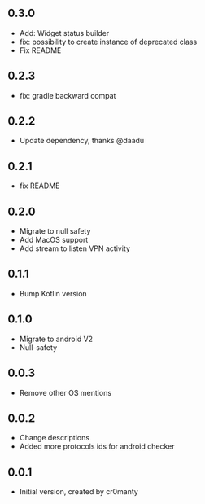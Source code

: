 ## 0.3.0
- Add: Widget status builder
- fix: possibility to create instance of deprecated class
- Fix README

## 0.2.3
- fix: gradle backward compat

## 0.2.2
- Update dependency, thanks @daadu

## 0.2.1
- fix README

## 0.2.0
- Migrate to null safety
- Add MacOS support
- Add stream to listen VPN activity

## 0.1.1
- Bump Kotlin version

## 0.1.0
- Migrate to android V2
- Null-safety

## 0.0.3
- Remove other OS mentions

## 0.0.2
- Change descriptions
- Added more protocols ids for android checker

## 0.0.1
- Initial version, created by cr0manty
